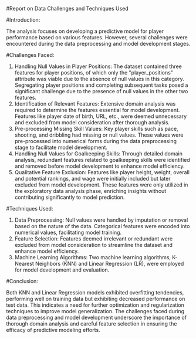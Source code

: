 #Report on Data Challenges and Techniques Used


#Introduction:

The analysis focuses on developing a predictive model for player performance based on various features.
However, several challenges were encountered during the data preprocessing and model development
stages.

#Challenges Faced:


1. Handling Null Values in Player Positions:
The dataset contained three features for player positions, of which only the "player_positions"
attribute was viable due to the absence of null values in this category. Segregating player
positions and completing subsequent tasks posed a significant challenge due to the presence of
null values in the other two features.
2. Identification of Relevant Features:
Extensive domain analysis was required to determine the features essential for model
development. Features like player date of birth, URL, etc., were deemed unnecessary and
excluded from model consideration after thorough analysis.
3. Pre-processing Missing Skill Values:
Key player skills such as pace, shooting, and dribbling had missing or null values. These values
were pre-processed into numerical forms during the data preprocessing stage to facilitate model
development.
4. Handling Null Values for Goalkeeping Skills:
Through detailed domain analysis, redundant features related to goalkeeping skills were
identified and removed before model development to enhance model efficiency.
5. Qualitative Feature Exclusion:
Features like player height, weight, overall and potential rankings, and wage were initially
included but later excluded from model development. These features were only utilized in the
exploratory data analysis phase, enriching insights without contributing significantly to model
prediction.

#Techniques Used:

1. Data Preprocessing: Null values were handled by imputation or removal based on the nature
of the data. Categorical features were encoded into numerical values, facilitating model training.
2. Feature Selection: Features deemed irrelevant or redundant were excluded from model
consideration to streamline the dataset and enhance model efficiency.
3. Machine Learning Algorithms: Two machine learning algorithms, K-Nearest Neighbors (KNN)
and Linear Regression (LR), were employed for model development and evaluation.

#Conclusion:


Both KNN and Linear Regression models exhibited overfitting tendencies, performing well on
training data but exhibiting decreased performance on test data. This indicates a need for
further optimization and regularization techniques to improve model generalization.
The challenges faced during data preprocessing and model development underscore the
importance of thorough domain analysis and careful feature selection in ensuring the efficacy of
predictive modeling efforts.
